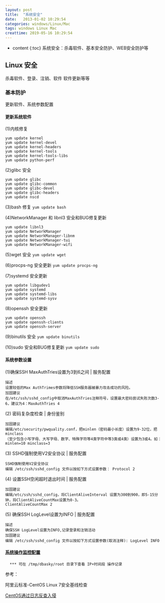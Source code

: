```yaml
---
layout: post
title:  "系统安全"
date:   2013-01-02 10:29:54
categories: windows/Linux/Mac
tags: windows Linux Mac
creattime: 2019-05-16 10:29:54
---
```


* content
{:toc}
系统安全：杀毒软件、基本安全防护、WEB安全防护等


## Linux 安全

杀毒软件、登录、注销、软件 软件更新等等

### 基本防护

更新软件、系统参数配置

#### 更新系统软件

(1)内核修复
```shell
yum update kernel
yum update kernel-devel
yum update kernel-headers
yum update kernel-tools
yum update kernel-tools-libs
yum update python-perf
```

(2)glibc 安全
```shell
yum update glibc
yum update glibc-common
yum update glibc-devel
yum update glibc-headers
yum update nscd
```

(3)bash 修复
```yum update bash```


(4)NetworkManager 和 libnl3 安全和BUG修复更新

```shell
yum update libnl3
yum update NetworkManager
yum update NetworkManager-libnm
yum update NetworkManager-tui
yum update NetworkManager-wifi
```

(5)wget 安全 
```yum update wget```

(6)procps-ng 安全更新
```yum update procps-ng ```

(7)systemd 安全更新
```shell
yum update libgudev1
yum update systemd
yum update systemd-libs
yum update systemd-sysv
```

(8)openssh 安全更新
```shell
yum update openssh
yum update openssh-clients
yum update openssh-server
```

(9)binutils 安全
```yum update binutils```


(10)sudo 安全和BUG修复更新
```yum update sudo```


#### 系统参数设置

(1)确保SSH MaxAuthTries设置为3到6之间 | 服务配置
```
描述
设置较低的Max AuthTrimes参数将降低SSH服务器被暴力攻击成功的风险。
加固建议
在/etc/ssh/sshd_config中取消MaxAuthTries注释符号，设置最大密码尝试失败次数3-6，建议为4：MaxAuthTries 4
```


(2) 密码复杂度检查 | 身份鉴别
```
加固建议
编辑/etc/security/pwquality.conf，把minlen（密码最小长度）设置为9-32位，把minclass
（至少包含小写字母、大写字母、数字、特殊字符等4类字符中等3类或4类）设置为3或4。如： minlen=10 minclass=3
```

(3) SSHD强制使用V2安全协议 | 服务配置
```
SSHD强制使用V2安全协议
编辑 /etc/ssh/sshd_config 文件以按如下方式设置参数： Protocol 2
```

(4) 设置SSH空闲超时退出时间 | 服务配置
```
加固建议
编辑/etc/ssh/sshd_config，将ClientAliveInterval 设置为300到900，即5-15分钟，将ClientAliveCountMax设置为0-3。
ClientAliveCountMax 2
```

(5) 确保SSH LogLevel设置为INFO | 服务配置
```
描述
确保SSH LogLevel设置为INFO,记录登录和注销活动
加固建议
编辑 /etc/ssh/sshd_config 文件以按如下方式设置参数(取消注释): LogLevel INFO
```

#### [系统操作监控配置](https://www.landui.com/help/show-2714.html)

```
  *** 可在 /tmp/dbasky/root 目录下查看 IP+时间段 操作记录 
```


参考：

阿里云标准-CentOS Linux 7安全基线检查

[CentOS通过日志反查入侵](https://www.landui.com/help/show-2714.html)
